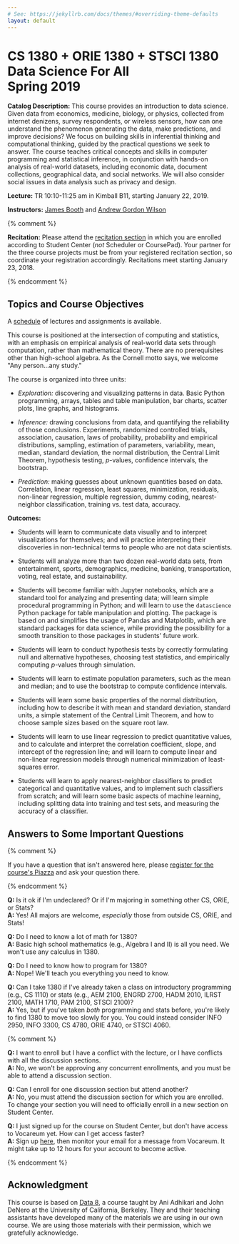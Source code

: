 ```yaml
---
# See: https://jekyllrb.com/docs/themes/#overriding-theme-defaults
layout: default
---
```


# CS 1380 + ORIE 1380 + STSCI 1380 <br/> Data Science For All <br/> Spring 2019

**Catalog Description:**
This course provides an introduction to data science. Given data from
economics, medicine, biology, or physics, collected from internet
denizens, survey respondents, or wireless sensors, how can one
understand the phenomenon generating the data, make predictions, and
improve decisions? We focus on building skills in inferential thinking
and computational thinking, guided by the practical questions we seek
to answer. The course teaches critical concepts and skills in computer
programming and statistical inference, in conjunction with hands-on
analysis of real-world datasets, including economic data, document
collections, geographical data, and social networks. We will also
consider social issues in data analysis such as privacy and design.

**Lecture:** TR 10:10-11:25 am in Kimball B11, starting January 22, 2019.

**Instructors:** [James Booth](http://faculty.bscb.cornell.edu/~booth/)
and [Andrew Gordon Wilson](https://people.orie.cornell.edu/andrew/)

{% comment %}

**Recitation:** Please attend the [recitation section](sections.html) in
which you are enrolled according to Student Center (*not* Scheduler or
CoursePad). Your partner for the three course projects must be from your registered
recitation section, so coordinate your registration accordingly.
Recitations meet starting January 23, 2018.

{% endcomment %}

## Topics and Course Objectives

A [schedule](schedule.html) of lectures and assignments is available.

This course is positioned at the intersection of computing and statistics,
with an emphasis on empirical analysis of real-world 
data sets through computation, rather than mathematical theory.
There are no prerequisites other than high-school algebra. 
As the Cornell motto says, we welcome "Any person...any study."

The course is organized into three units:

- *Exploration:* discovering and visualizing patterns in data.  Basic 
  Python programming, arrays, tables and table manipulation, 
  bar charts, scatter plots, line graphs, and histograms.
  
- *Inference:* drawing conclusions from data, and quantifying the
  reliability of those conclusions.  Experiments, randomized controlled trials, 
  association, causation, laws of probability, probability and empirical
  distributions, sampling, estimation of parameters, 
  variability, mean, median, standard
  deviation, the normal distribution, the Central Limit Theorem,
  hypothesis testing, *p*-values, confidence intervals, the bootstrap.

- *Prediction:* making guesses about unknown quantities
  based on data.  Correlation, linear regression, least squares,
  minimization, residuals, non-linear regression, multiple
  regression, dummy coding, nearest-neighbor classification,
  training vs. test data, accuracy.

**Outcomes:**

- Students will learn to communicate data visually and to
  interpret visualizations for themselves; and will practice 
  interpreting their discoveries in non-technical
  terms to people who are not data scientists.
  
- Students will analyze more than two dozen real-world data sets,
  from entertainment, sports, demographics, medicine, banking,
  transportation, voting, real estate, and sustainability.  
  
- Students will become familiar with Jupyter notebooks, which are 
  a standard tool for analyzing and presenting data; will learn simple
  procedural programming in Python; and will learn
  to use the `datascience` Python package for table manipulation and
  plotting.  The package is based on and simplifies the usage of Pandas
  and Matplotlib, which are standard packages for data science, while
  providing the possibility for a smooth transition to those packages in
  students' future work.
  
- Students will learn to conduct hypothesis tests by 
  correctly formulating null and alternative hypotheses,
  choosing test statistics, and empirically computing *p*-values
  through simulation.
  
- Students will learn to estimate population parameters, such
  as the mean and median; and to use the bootstrap to compute
  confidence intervals.
  
- Students will learn some basic properties of the normal
  distribution, including how to describe it with mean
  and standard deviation, standard units, a simple statement of the Central
  Limit Theorem, and how to choose sample sizes based
  on the square root law.  
  
- Students will learn to use linear regression to predict quantitative
  values, and to calculate and interpret the correlation coefficient,
  slope, and intercept of the regression line;
  and will learn to compute linear and non-linear regression models
  through numerical minimization of least-squares error.

- Students will learn to apply nearest-neighbor classifiers to predict
  categorical and quantitative values, and to implement such classifiers
  from scratch; and will learn some basic aspects of machine learning, including
  splitting data into training and test sets, and measuring the
  accuracy of a classifier.
  
## Answers to Some Important Questions

{% comment %}

If you have a question that isn't answered here, please
[register for the course's Piazza][piazza] and ask your question there.

[piazza]: https://piazza.com/cornell/spring2019/csoriestsci1380

{% endcomment %}

**Q:** Is it ok if I'm undeclared?  Or if I'm majoring in something other
  CS, ORIE, or Stats?  
**A:** Yes!  All majors are welcome, *especially* those from outside
  CS, ORIE, and Stats!

**Q:** Do I need to know a lot of math for 1380?  
**A:** Basic high school mathematics (e.g., Algebra I and II) is all you need.
  We won't use any calculus in 1380.

**Q:** Do I need to know how to program for 1380?  
**A:** Nope!  We'll teach you everything you need to know.

**Q:** Can I take 1380 if I've already taken a class on introductory programming
  (e.g., CS 1110) or stats (e.g., AEM 2100, ENGRD 2700, HADM 2010, ILRST 2100,
  MATH 1710, PAM 2100, STSCI 2100)?  
**A:** Yes, but if you've taken *both* programming and stats before,
  you're likely to find 1380 to move too slowly for you.
  You could instead consider INFO 2950, INFO 3300, CS 4780, ORIE 4740, or STSCI 4060.

{% comment %}

**Q:** I want to enroll but I have a conflict with the lecture, or I have
  conflicts with all the discussion sections.  
**A:** No, we won't be approving any concurrent enrollments, and you must
  be able to attend a discussion section.

**Q:** Can I enroll for one discussion section but attend another?  
**A:** No, you must attend the discussion section for which you are
  enrolled. To change your section you will need to officially enroll in a new
  section on Student Center.  

**Q:** I just signed up for the course on Student Center, but don't have access to 
  Vocareum yet. How can I get access faster?  
**A:** Sign up [here](https://goo.gl/forms/Gj4o4y5gUj9Pihge2), then monitor your 
  email for a message from Vocareum.  It might take up to 12 hours for your account
  to become active.

{% endcomment %}

## Acknowledgment

This course is based on [Data 8](http://data8.org), a course taught by
Ani Adhikari and John DeNero at the University of California, Berkeley. 
They and their teaching assistants have developed many of the materials
we are using in our own course.  We are using those materials with their
permission, which we gratefully acknowledge.
